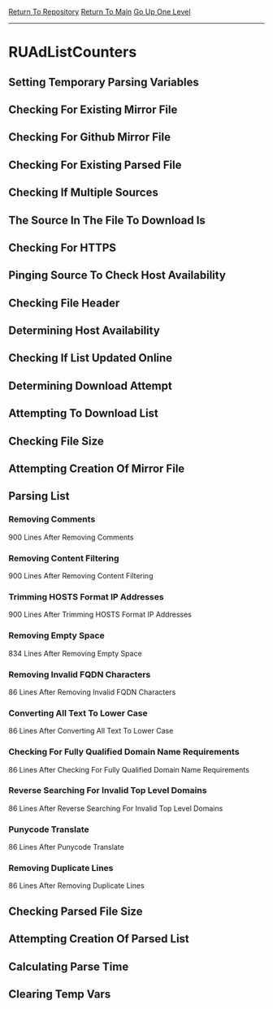 [Return To Repository](https://github.com/deathbybandaid/piholeparser/)
[Return To Main](https://github.com/deathbybandaid/piholeparser/blob/master/RecentRunLogs/Mainlog.md)
[Go Up One Level](https://github.com/deathbybandaid/piholeparser/blob/master/RecentRunLogs/TopLevelScripts/30-Processing-External-Blacklists.md)
____________________________________
# RUAdListCounters
## Setting Temporary Parsing Variables
## Checking For Existing Mirror File
## Checking For Github Mirror File
## Checking For Existing Parsed File
## Checking If Multiple Sources
## The Source In The File To Download Is
## Checking For HTTPS
## Pinging Source To Check Host Availability
## Checking File Header
## Determining Host Availability
## Checking If List Updated Online
## Determining Download Attempt
## Attempting To Download List
## Checking File Size
## Attempting Creation Of Mirror File
## Parsing List
### Removing Comments
900 Lines After Removing Comments
### Removing Content Filtering
900 Lines After Removing Content Filtering
### Trimming HOSTS Format IP Addresses
900 Lines After Trimming HOSTS Format IP Addresses
### Removing Empty Space
834 Lines After Removing Empty Space
### Removing Invalid FQDN Characters
86 Lines After Removing Invalid FQDN Characters
### Converting All Text To Lower Case
86 Lines After Converting All Text To Lower Case
### Checking For Fully Qualified Domain Name Requirements
86 Lines After Checking For Fully Qualified Domain Name Requirements
### Reverse Searching For Invalid Top Level Domains
86 Lines After Reverse Searching For Invalid Top Level Domains
### Punycode Translate
86 Lines After Punycode Translate
### Removing Duplicate Lines
86 Lines After Removing Duplicate Lines
## Checking Parsed File Size
## Attempting Creation Of Parsed List
## Calculating Parse Time
## Clearing Temp Vars
